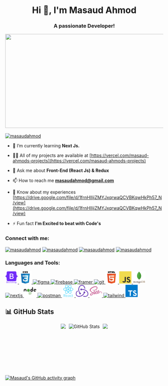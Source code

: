 
<h1 align="center">Hi 👋, I'm Masaud Ahmod</h1>
<h3 align="center">A passionate Developer!</h3>
<div align="center">
  <img src="https://media.giphy.com/media/dWesBcTLavkZuG35MI/giphy.gif" width="600" height="300"/>
</div>

  <!-- <p align="left"> <img src="https://komarev.com/ghpvc/?username=masaudahmod&label=Profile%20views&color=0e75b6&style=flat" alt="masaudahmod" /> </p> -->

<p align="left"> <a href="https://github.com/ryo-ma/github-profile-trophy"><img src="https://github-profile-trophy.vercel.app/?username=masaudahmod" alt="masaudahmod" /></a> </p>

- 🌱 I’m currently learning **Next Js.**

- 👨‍💻 All of my projects are available at [https://vercel.com/masaud-ahmods-projects](https://vercel.com/masaud-ahmods-projects)

- 💬 Ask me about **Front-End (React Js) & Redux**

- 📫 How to reach me **masaudahmod@gmail.com**

- 📄 Know about my experiences [https://drive.google.com/file/d/1frnHIIijZMYJxqrwaQCVBKqwHkPh57_N/view](https://drive.google.com/file/d/1frnHIIijZMYJxqrwaQCVBKqwHkPh57_N/view)

- ⚡ Fun fact **I'm Excited to beat with Code's**

<h3 align="left">Connect with me:</h3>
<p align="left">
<a href="https://twitter.com/masaudahmod" target="blank"><img align="center" src="https://raw.githubusercontent.com/rahuldkjain/github-profile-readme-generator/master/src/images/icons/Social/twitter.svg" alt="masaudahmod" height="30" width="40" /></a>
<a href="https://linkedin.com/in/masaudahmod" target="blank"><img align="center" src="https://raw.githubusercontent.com/rahuldkjain/github-profile-readme-generator/master/src/images/icons/Social/linked-in-alt.svg" alt="masaudahmod" height="30" width="40" /></a>
<a href="https://fb.com/masaudahmod" target="blank"><img align="center" src="https://raw.githubusercontent.com/rahuldkjain/github-profile-readme-generator/master/src/images/icons/Social/facebook.svg" alt="masaudahmod" height="30" width="40" /></a>
<a href="https://instagram.com/masaudahmod" target="blank"><img align="center" src="https://raw.githubusercontent.com/rahuldkjain/github-profile-readme-generator/master/src/images/icons/Social/instagram.svg" alt="masaudahmod" height="30" width="40" /></a>
</p>

<h3 align="left">Languages and Tools:</h3>
<p align="left"> <a href="https://getbootstrap.com" target="_blank" rel="noreferrer"> <img src="https://raw.githubusercontent.com/devicons/devicon/master/icons/bootstrap/bootstrap-plain-wordmark.svg" alt="bootstrap" width="40" height="40"/> </a> <a href="https://www.w3schools.com/css/" target="_blank" rel="noreferrer"> <img src="https://raw.githubusercontent.com/devicons/devicon/master/icons/css3/css3-original-wordmark.svg" alt="css3" width="40" height="40"/> </a> <a href="https://www.figma.com/" target="_blank" rel="noreferrer"> <img src="https://www.vectorlogo.zone/logos/figma/figma-icon.svg" alt="figma" width="40" height="40"/> </a> <a href="https://firebase.google.com/" target="_blank" rel="noreferrer"> <img src="https://www.vectorlogo.zone/logos/firebase/firebase-icon.svg" alt="firebase" width="40" height="40"/> </a> <a href="https://www.framer.com/" target="_blank" rel="noreferrer"> <img src="https://www.vectorlogo.zone/logos/framer/framer-icon.svg" alt="framer" width="40" height="40"/> </a> <a href="https://git-scm.com/" target="_blank" rel="noreferrer"> <img src="https://www.vectorlogo.zone/logos/git-scm/git-scm-icon.svg" alt="git" width="40" height="40"/> </a> <a href="https://www.w3.org/html/" target="_blank" rel="noreferrer"> <img src="https://raw.githubusercontent.com/devicons/devicon/master/icons/html5/html5-original-wordmark.svg" alt="html5" width="40" height="40"/> </a> <a href="https://developer.mozilla.org/en-US/docs/Web/JavaScript" target="_blank" rel="noreferrer"> <img src="https://raw.githubusercontent.com/devicons/devicon/master/icons/javascript/javascript-original.svg" alt="javascript" width="40" height="40"/> </a> <a href="https://www.mongodb.com/" target="_blank" rel="noreferrer"> <img src="https://raw.githubusercontent.com/devicons/devicon/master/icons/mongodb/mongodb-original-wordmark.svg" alt="mongodb" width="40" height="40"/> </a> <a href="https://nextjs.org/" target="_blank" rel="noreferrer"> <img src="https://cdn.worldvectorlogo.com/logos/nextjs-2.svg" alt="nextjs" width="40" height="40"/> </a> <a href="https://nodejs.org" target="_blank" rel="noreferrer"> <img src="https://raw.githubusercontent.com/devicons/devicon/master/icons/nodejs/nodejs-original-wordmark.svg" alt="nodejs" width="40" height="40"/> </a> <a href="https://postman.com" target="_blank" rel="noreferrer"> <img src="https://www.vectorlogo.zone/logos/getpostman/getpostman-icon.svg" alt="postman" width="40" height="40"/> </a> <a href="https://reactjs.org/" target="_blank" rel="noreferrer"> <img src="https://raw.githubusercontent.com/devicons/devicon/master/icons/react/react-original-wordmark.svg" alt="react" width="40" height="40"/> </a> <a href="https://redux.js.org" target="_blank" rel="noreferrer"> <img src="https://raw.githubusercontent.com/devicons/devicon/master/icons/redux/redux-original.svg" alt="redux" width="40" height="40"/> </a> <a href="https://sass-lang.com" target="_blank" rel="noreferrer"> <img src="https://raw.githubusercontent.com/devicons/devicon/master/icons/sass/sass-original.svg" alt="sass" width="40" height="40"/> </a> <a href="https://tailwindcss.com/" target="_blank" rel="noreferrer"> <img src="https://www.vectorlogo.zone/logos/tailwindcss/tailwindcss-icon.svg" alt="tailwind" width="40" height="40"/> </a> <a href="https://www.typescriptlang.org/" target="_blank" rel="noreferrer"> <img src="https://raw.githubusercontent.com/devicons/devicon/master/icons/typescript/typescript-original.svg" alt="typescript" width="40" height="40"/> </a> </p>

## 📊 GitHub Stats

<div align="center" style="display: flex; flex-wrap: wrap; justify-content: center; gap: 10px;">
  
  <img src="https://github-readme-stats.vercel.app/api/top-langs/?username=masaudahmod&hide_border=true&theme=dark#gh-dark-mode-only" height="150"/>
  <img src="http://github-profile-summary-cards.vercel.app/api/cards/stats?username=masaudahmod&theme=2077" alt="GitHub Stats" height="150">
  <img src="https://github-readme-streak-stats-nixlab.vercel.app?user=masaudahmod&hide_border=true&theme=dark#gh-dark-mode-only" height="150"/>

</div>

[![Masaud's GitHub activity graph](https://github-readme-activity-graph.vercel.app/graph?username=masaudahmod&theme=react-dark)](https://github.com/ashutosh00710/github-readme-activity-graph)
